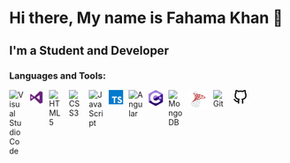 # Hi there, My name is Fahama Khan 👋

## I'm a Student and Developer

<!-- ### Connect with me:
[![website](./img/linkedin-dark.svg)](https://www.linkedin.com/in/fahama-khan-89b7a4234/)
&nbsp;&nbsp;
[![website](./img/instagram-dark.svg)](https://www.instagram.com/muhammadfahama/) -->

### Languages and Tools:

<img align="left" alt="Visual Studio Code" width="26px" src="https://cdn.jsdelivr.net/gh/devicons/devicon/icons/vscode/vscode-original.svg" style="padding-right:10px;" />
<img align="left" alt="Visual Studio" width="26px" src="./img/visual-studio-logo.svg" style="padding-right:10px;" />
<img align="left" alt="HTML5" width="26px" src="https://cdn.jsdelivr.net/gh/devicons/devicon/icons/html5/html5-original.svg" style="padding-right:10px;" />
<img align="left" alt="CSS3" width="26px" src="https://cdn.jsdelivr.net/gh/devicons/devicon/icons/css3/css3-original.svg" style="padding-right:10px;" />
<img align="left" alt="JavaScript" width="26px" src="https://cdn.jsdelivr.net/gh/devicons/devicon/icons/javascript/javascript-original.svg" style="padding-right:10px;" />
<img align="left" alt="TypeScript" width="26px" src="./img/typescript.svg" style="padding-right:10px;" />
<img align="left" alt="Angular" width="26px" src="./img/angular.svg.svg" style="padding-right:10px;" />
<img align="left" alt="C#" width="26px" src="./img/c-sharp.svg" style="padding-right:10px;" />
<img align="left" alt="MongoDB" width="26px" src="https://cdn.jsdelivr.net/gh/devicons/devicon/icons/mongodb/mongodb-original.svg" style="padding-right:10px;" />
<img align="left" alt="MS SQL" width="35px" src="./img/microsoft-sql-server.svg" style="padding-right:10px;" />
<img align="left" alt="Git" width="26px" src="https://cdn.jsdelivr.net/gh/devicons/devicon/icons/git/git-original.svg" style="padding-right:10px;" />
<img align="left" alt="GitHub" width="26px" src="./img/github-light.svg" style="padding-right:10px;" />


<br />
<br />
